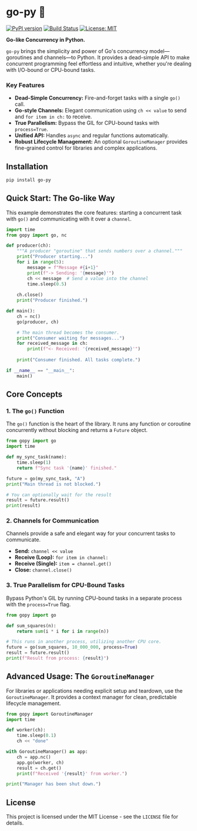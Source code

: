 # go-py 🚀

[![PyPI version](https://badge.fury.io/py/go-py.svg)](https://badge.fury.io/py/go-py)
[![Build Status](https://github.com/antonvice/go-py/actions/workflows/python-package.yml/badge.svg)](https://github.com/antonvice/go-py/actions/workflows/python-package.yml)
[![License: MIT](https://img.shields.io/badge/License-MIT-yellow.svg)](https://opensource.org/licenses/MIT)

**Go-like Concurrency in Python.**

`go-py` brings the simplicity and power of Go's concurrency model—goroutines and channels—to Python. It provides a dead-simple API to make concurrent programming feel effortless and intuitive, whether you're dealing with I/O-bound or CPU-bound tasks.

### Key Features

*   **Dead-Simple Concurrency:** Fire-and-forget tasks with a single `go()` call.
*   **Go-style Channels:** Elegant communication using `ch << value` to send and `for item in ch:` to receive.
*   **True Parallelism:** Bypass the GIL for CPU-bound tasks with `process=True`.
*   **Unified API:** Handles `async` and regular functions automatically.
*   **Robust Lifecycle Management:** An optional `GoroutineManager` provides fine-grained control for libraries and complex applications.

## Installation

```bash
pip install go-py
```

## Quick Start: The Go-like Way

This example demonstrates the core features: starting a concurrent task with `go()` and communicating with it over a `channel`.

```python
import time
from gopy import go, nc

def producer(ch):
    """A producer "goroutine" that sends numbers over a channel."""
    print("Producer starting...")
    for i in range(5):
        message = f"Message #{i+1}"
        print(f"-> Sending: '{message}'")
        ch << message  # Send a value into the channel
        time.sleep(0.5)
    
    ch.close()
    print("Producer finished.")

def main():
    ch = nc()
    go(producer, ch)

    # The main thread becomes the consumer.
    print("Consumer waiting for messages...")
    for received_message in ch:
        print(f"<- Received: '{received_message}'")
    
    print("Consumer finished. All tasks complete.")

if __name__ == "__main__":
    main()
```

## Core Concepts

### 1. The `go()` Function

The `go()` function is the heart of the library. It runs any function or coroutine concurrently without blocking and returns a `Future` object.

```python
from gopy import go
import time

def my_sync_task(name):
    time.sleep(1)
    return f"Sync task '{name}' finished."

future = go(my_sync_task, "A")
print("Main thread is not blocked.")

# You can optionally wait for the result
result = future.result()
print(result)
```

### 2. Channels for Communication

Channels provide a safe and elegant way for your concurrent tasks to communicate.

-   **Send:** `channel << value`
-   **Receive (Loop):** `for item in channel:`
-   **Receive (Single):** `item = channel.get()`
-   **Close:** `channel.close()`

### 3. True Parallelism for CPU-Bound Tasks

Bypass Python's GIL by running CPU-bound tasks in a separate process with the `process=True` flag.

```python
from gopy import go

def sum_squares(n):
    return sum(i * i for i in range(n))

# This runs in another process, utilizing another CPU core.
future = go(sum_squares, 10_000_000, process=True)
result = future.result()
print(f"Result from process: {result}")
```

## Advanced Usage: The `GoroutineManager`

For libraries or applications needing explicit setup and teardown, use the `GoroutineManager`. It provides a context manager for clean, predictable lifecycle management.

```python
from gopy import GoroutineManager
import time

def worker(ch):
    time.sleep(0.1)
    ch << "done"

with GoroutineManager() as app:
    ch = app.nc()
    app.go(worker, ch)
    result = ch.get()
    print(f"Received '{result}' from worker.")

print("Manager has been shut down.")
```

## License

This project is licensed under the MIT License - see the `LICENSE` file for details.
